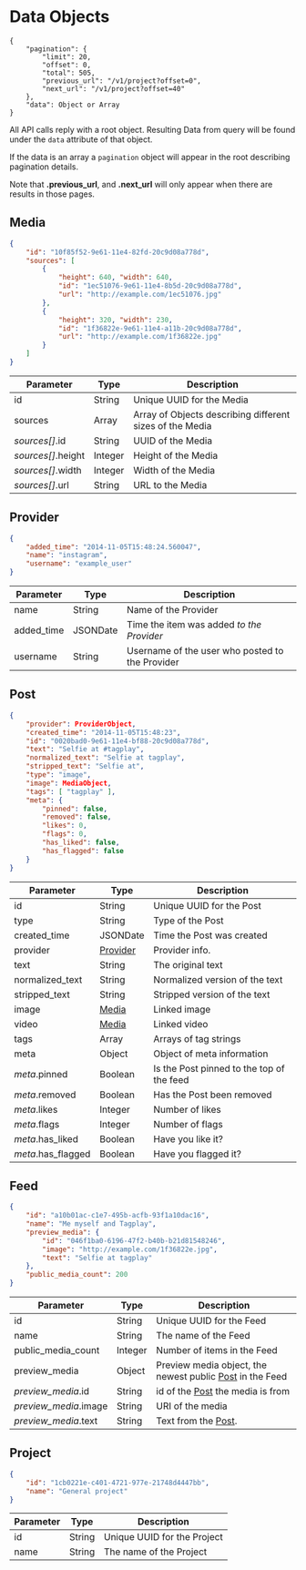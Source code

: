 # Data Objects

```
{
	"pagination": {
		"limit": 20,
		"offset": 0,
		"total": 505,
		"previous_url": "/v1/project?offset=0",
		"next_url": "/v1/project?offset=40"
	},
	"data": Object or Array
}
```

All API calls reply with a root object.
Resulting Data from query will be found under the `data` attribute of that object.

If the data is an array a `pagination` object will appear in the root describing pagination details.

<aside class="notice">
Note that <strong>.previous_url</strong>, and <strong>.next_url</strong> will only appear when
there are results in those pages.
</aside>


## Media

```json
{
	"id": "10f85f52-9e61-11e4-82fd-20c9d08a778d",
	"sources": [
		{
			"height": 640, "width": 640,
			"id": "1ec51076-9e61-11e4-8b5d-20c9d08a778d",
			"url": "http://example.com/1ec51076.jpg"
		},
		{
			"height": 320, "width": 230,
			"id": "1f36822e-9e61-11e4-a11b-20c9d08a778d",
			"url": "http://example.com/1f36822e.jpg"
		}
	]
}
```

Parameter    | Type  | Description
------------ | ----- | -------------
id      | String | Unique UUID for the Media
sources | Array  | Array of Objects describing different sizes of the Media
*sources[]*.id     | String  | UUID of the Media
*sources[]*.height | Integer | Height of the Media
*sources[]*.width  | Integer | Width of the Media
*sources[]*.url    | String  | URL to the Media

## Provider

```json
{
	"added_time": "2014-11-05T15:48:24.560047",
	"name": "instagram",
	"username": "example_user"
}
```

Parameter    | Type  | Description
------------ | ----- | ------------
name       | String | Name of the Provider
added_time | JSONDate | Time the item was added *to the Provider*
username   | String | Username of the user who posted to the Provider

## Post

```json
{
	"provider": ProviderObject,
	"created_time": "2014-11-05T15:48:23",
	"id": "0020bad0-9e61-11e4-bf88-20c9d08a778d",
	"text": "Selfie at #tagplay",
	"normalized_text": "Selfie at tagplay",
	"stripped_text": "Selfie at",
	"type": "image",
	"image": MediaObject,
	"tags": [ "tagplay" ],
	"meta": {
		"pinned": false,
		"removed": false,
		"likes": 0,
		"flags": 0,
		"has_liked": false,
		"has_flagged": false
	}
}

```

Parameter    | Type  | Description
------------ | ----- | ------------
id           | String | Unique UUID for the Post
type          | String | Type of the Post
created_time | JSONDate | Time the Post was created
provider     | [Provider](#provider) | Provider info.
text         | String | The original text
normalized_text | String | Normalized version of the text
stripped_text | String | Stripped version of the text
image         | [Media](#media) | Linked image
video         | [Media](#media) | Linked video
tags          | Array | Arrays of tag strings
meta          | Object | Object of meta information
*meta*.pinned      | Boolean | Is the Post pinned to the top of the feed
*meta*.removed     | Boolean | Has the Post been removed
*meta*.likes       | Integer | Number of likes
*meta*.flags       | Integer | Number of flags
*meta*.has_liked   | Boolean | Have you like it?
*meta*.has_flagged | Boolean | Have you flagged it?

## Feed

```json
{
	"id": "a10b01ac-c1e7-495b-acfb-93f1a10dac16",
	"name": "Me myself and Tagplay",
	"preview_media": {
		"id": "046f1ba0-6196-47f2-b40b-b21d81548246",
		"image": "http://example.com/1f36822e.jpg",
		"text": "Selfie at tagplay"
	},
	"public_media_count": 200
}
```

Parameter    |  Type | Description
------------ | ----- | ---------------
id                  | String  | Unique UUID for the Feed
name                | String  | The name of the Feed
public_media_count  | Integer | Number of items in the Feed
preview_media       | Object  | Preview media object, the newest public [Post](#post) in the Feed
*preview_media*.id    | String  | id of the [Post](#post) the media is from
*preview_media*.image | String  | URI of the media
*preview_media*.text  | String  | Text from the [Post](#post).



## Project

```json
{
	"id": "1cb0221e-c401-4721-977e-21748d4447bb",
	"name": "General project"
}
```

Parameter | Type | Description
--------- | ---- | -----------
id        | String | Unique UUID for the Project
name      | String | The name of the Project
